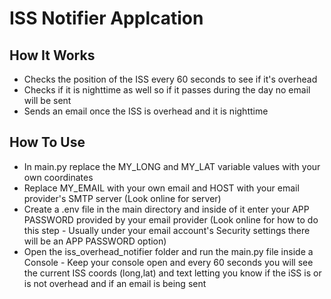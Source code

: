 # ISS Notifier Applcation

## How It Works
- Checks the position of the ISS every 60 seconds to see if it's overhead
- Checks if it is nighttime as well so if it passes during the day no email will be sent
- Sends an email once the ISS is overhead and it is nighttime

## How To Use
- In main.py replace the MY_LONG and MY_LAT variable values with your own coordinates
- Replace MY_EMAIL with your own email and HOST with your email provider's SMTP server (Look online for server)
- Create a .env file in the main directory and inside of it enter your APP PASSWORD provided by your email provider (Look online for how to do this step - Usually under your email account's Security settings there will be an APP PASSWORD option)
- Open the iss_overhead_notifier folder and run the main.py file inside a Console - Keep your console open and every 60 seconds you will see the current ISS coords (long,lat) and text letting you know if the iSS is or is not overhead and if an email is being sent